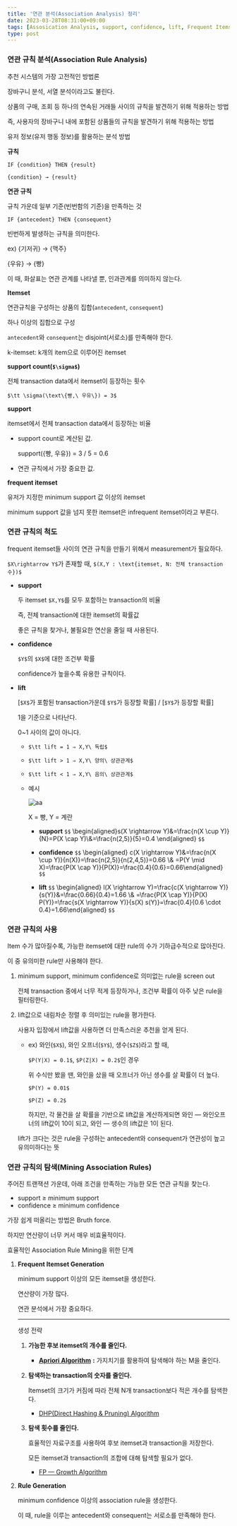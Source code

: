 ```yaml
---
title: '연관 분석(Association Analysis) 정리'
date: 2023-03-28T08:31:00+09:00
tags: [Assosication Analysis, support, confidence, lift, Frequent Itemset Generation, Apriori, DHP, FP Growth]
type: post
---
```


### **연관 규칙 분석(Association Rule Analysis)**

추천 시스템의 가장 고전적인 방법론

장바구니 분석, 서열 분석이라고도 불린다.

상품의 구매, 조회 등 하나의 연속된 거래들 사이의 규칙을 발견하기 위해 적용하는 방법

즉, 사용자의 장바구니 내에 포함된 상품들의 규칙을 발견하기 위해 적용하는 방법

유저 정보(유저 행동 정보)를 활용하는 분석 방법

**규칙**

`IF {condition} THEN {result}`

`{condition} → {result}`

**연관 규칙**

규칙 가운데 일부 기준(빈번함의 기준)을 만족하는 것

`IF {antecedent} THEN {consequent}`

빈번하게 발생하는 규칙을 의미한다.

ex) {기저귀} → {맥주}

{우유} → {빵}

이 때, 화살표는 연관 관계를 나타낼 뿐, 인과관계를 의미하지 않는다.


**Itemset**

연관규칙을 구성하는 상품의 집합(`antecedent`, `consequent`)

하나 이상의 집합으로 구성

`antecedent`와 `consequent`는 disjoint(서로소)를 만족해야 한다.

k-itemset: k개의 item으로 이루어진 itemset

**support count(`$\sigma$`)**

전체 transaction data에서 itemset이 등장하는 횟수

`$\tt \sigma(\text\{빵,\ 우유\}) = 3$`

**support**

itemset에서 전체 transaction data에서 등장하는 비율

- support count로 계산된 값.
    
    support({빵, 우유}) = 3 / 5 = 0.6
    
- 연관 규칙에서 가장 중요한 값.

**frequent itemset**

유저가 지정한 minimum support 값 이상의 itemset

minimum support 값을 넘지 못한 itemset은 infrequent itemset이라고 부른다.

### 연관 규칙의 척도

frequent itemset들 사이의 연관 규칙을 만들기 위해서 measurement가 필요하다.

`$X\rightarrow Y$`가 존재할 때, `$(X,Y : \text{itemset, N: 전체 transaction 수})$`

- **support**
    
    두 itemset `$X,Y$`를 모두 포함하는 transaction의 비율
    
    즉, 전체 transaction에 대한 itemset의 확률값
    
    좋은 규칙을 찾거나, 불필요한 연산을 줄일 때 사용된다.
        
- **confidence**
    
    `$Y$`의 `$X$`에 대한 조건부 확률
    
    confidence가 높을수록 유용한 규칙이다.
    
        
- **lift**
    
    [`$X$`가 포함된 transaction가운데 `$Y$`가 등장할 확률] / [`$Y$`가 등장할 확률]
    
    1을 기준으로 나타난다.
    
    0~1 사이의 값이 아니다.
    
    - `$\tt lift = 1 ⇒ X,Y\ 독립$`
    - `$\tt lift > 1 ⇒ X,Y\ 양의\ 상관관계$`
    - `$\tt lift < 1 ⇒ X,Y\ 음의\ 상관관계$`
    - 예시
        
        ![aa](/imgs/association_analysis.png)
        
        X = 빵, Y = 계란
        
        - **support**
            `$$`
            \begin{aligned}s(X \rightarrow Y)&=\frac{n(X \cup Y)}{N}=P(X \cap Y)\\&=\frac{n(2,5)}{5}=0.4 \end{aligned}
            `$$`

        - **confidence**
            `$$`
            \begin{aligned}
            c(X \rightarrow Y)&=\frac{n(X \cup Y)}{n(X)}=\frac{n(2,5)}{n(2,4,5)}=0.66 \\& =P(Y \mid X)=\frac{P(X \cap Y)}{P(X)}=\frac{0.4}{0.6}=0.66\end{aligned}
            `$$`

        - **lift**
            `$$`
            \begin{aligned}
            l(X \rightarrow Y)=\frac{c(X \rightarrow Y)}{s(Y)}&=\frac{0.66}{0.4}=1.66 \\& =\frac{P(X \cap Y)}{P(X) P(Y)}=\frac{s(X \rightarrow Y)}{s(X) s(Y)}=\frac{0.4}{0.6 \cdot 0.4}=1.66\end{aligned}
            `$$`
        

### 연관 규칙의 사용

Item 수가 많아질수록, 가능한 itemset에 대한 rule의 수가 기하급수적으로 많아진다.

이 중 유의미한 rule만 사용해야 한다.

1. minimum support, minimum confidence로 의미없는 rule을 screen out
    
    전체 transaction 중에서 너무 적게 등장하거나, 조건부 확률이 아주 낮은 rule을 필터링한다.
    
2. lift값으로 내림차순 정렬 후 의미있는 rule을 평가한다.
    
    사용자 입장에서 lift값을 사용하면 더 만족스러운 추천을 얻게 된다.
    
    - ex) 와인(`$X$`), 와인 오프너(`$Y$`), 생수(`$Z$`)라고 할 때,
        
        `$P(Y|X) = 0.1$`, `$P(Z|X) = 0.2$`인 경우
        
        위 수식만 봤을 땐, 와인을 샀을 때 오프너가 아닌 생수를 살 확률이 더 높다.
        
        `$P(Y) = 0.01$`
        
        `$P(Z) = 0.2$`
        
        하지만, 각 물건을 살 확률을 기반으로 lift값을 계산하게되면
        와인 — 와인오프너의 lift값이 10이 되고,
        와인 — 생수의 lift값은 1이 된다.
        
    
    lift가 크다는 것은 rule을 구성하는 antecedent와 consequent가 연관성이 높고 유의미하다는 뜻
    

### 연관 규칙의 탐색(Mining Association Rules)

주어진 트랜잭션 가운데, 아래 조건을 만족하는 가능한 모든 연관 규칙을 찾는다.

- support ≥ minimum support
- confidence ≥ minimum confidence

가장 쉽게 떠올리는 방법은 Bruth force.

하지만 연산량이 너무 커서 매우 비효율적이다.

효율적인 Association Rule Mining을 위한 단계

1. **Frequent Itemset Generation**
    
    minimum support 이상의 모든 itemset을 생성한다.
    
    연산량이 가장 많다.
    
    연관 분석에서 가장 중요하다.
    
    ---
    
    생성 전략
    
    1. **가능한 후보 itemset의 개수를 줄인다.**
        - [**Apriori Algorithm**](https://www.notion.so/Apriori-Algorithm-eb7543584fcb4e2581ce1ae32d7b206f?pvs=21) **:** 가지치기를 활용하여 탐색해야 하는 M을 줄인다.
    2. **탐색하는 transaction의 숫자를 줄인다.**
        
        Itemset의 크기가 커짐에 따라 전체 N개 transaction보다 적은 개수를 탐색한다.
        
        - [DHP(Direct Hashing & Pruning) Algorithm](https://www.notion.so/DHP-Direct-Hashing-Pruning-Algorithm-a130792f80b941628e6e00e0fb9d983a?pvs=21)
    3. **탐색 횟수를 줄인다.**
        
        효율적인 자료구조를 사용하여 후보 itemset과 transaction을 저장한다.
        
        모든 itemset과 transaction의 조합에 대해 탐색할 필요가 없다.
        
        - [FP — Growth Algorithm](https://www.notion.so/FP-Growth-Algorithm-a17aa9c7347d43cdac8bbd8e678ef5b0?pvs=21)
2. **Rule Generation**
    
    minimum confidence 이상의 association rule을 생성한다.
    
    이 때, rule을 이루는 antecedent와 consequent는 서로소를 만족해야 한다.
